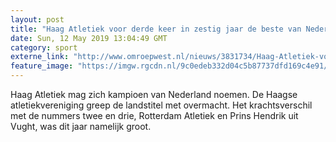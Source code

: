 ```yaml
---
layout: post
title: "Haag Atletiek voor derde keer in zestig jaar de beste van Nederland"
date: Sun, 12 May 2019 13:04:49 GMT
category: sport
externe_link: "http://www.omroepwest.nl/nieuws/3831734/Haag-Atletiek-voor-derde-keer-in-zestig-jaar-de-beste-van-Nederland"
feature_image: "https://imgw.rgcdn.nl/9c0edeb332d04c5b87737dfd169c4e91/opener/3831736.jpg"
---
```


Haag Atletiek mag zich kampioen van Nederland noemen. De Haagse atletiekvereniging greep de landstitel met overmacht. Het krachtsverschil met de nummers twee en drie, Rotterdam Atletiek en Prins Hendrik uit Vught, was dit jaar namelijk groot.
